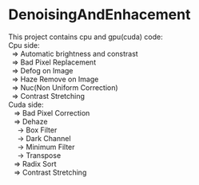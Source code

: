 # DenoisingAndEnhacement
This project contains cpu and gpu(cuda) code: <br />
Cpu side: <br />
  &ensp;=> Automatic brightness and constrast <br />
  &ensp;=> Bad Pixel Replacement <br />
  &ensp;=> Defog on Image <br />
  &ensp;=> Haze Remove on Image <br />
  &ensp;=> Nuc(Non Uniform Correction) <br />
  &ensp;=> Contrast Stretching <br />
Cuda side: <br />
 &ensp; => Bad Pixel Correction <br />
 &ensp; => Dehaze <br />
     &ensp;&ensp; -> Box Filter <br />
     &ensp;&ensp; -> Dark Channel <br />
     &ensp;&ensp; -> Minimum Filter <br />
     &ensp;&ensp; -> Transpose <br />
 &ensp; => Radix Sort <br />
 &ensp; => Contrast Stretching <br />
  
